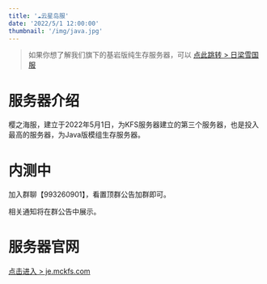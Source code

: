```yaml
---
title: '☁️云星岛服'
date: '2022/5/1 12:00:00'
thumbnail: '/img/java.jpg'
---
```

>如果你想了解我们旗下的基岩版纯生存服务器，可以 [点此跳转 > 日梁雪国服](https://www.mckfs.com/20210812/)
# 服务器介绍

樱之海服，建立于2022年5月1日，为KFS服务器建立的第三个服务器，也是投入最高的服务器，为Java版模组生存服务器。

# 内测中

加入群聊【993260901】，看置顶群公告加群即可。

相关通知将在群公告中展示。

# 服务器官网

[点击进入 > je.mckfs.com](https://je.mckfs.com)